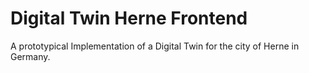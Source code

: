 # Digital Twin Herne Frontend
A prototypical Implementation of a Digital Twin for the city of Herne in Germany.

